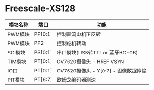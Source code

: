# Freescale-XS128

|模块名称|端口|功能|
|-|-|-|
|PWM模块|PP[0:1]|控制直流电机正反转|
|PWM模块|PP2|控制舵机转动|
|SCI模块|PS[0:1]|串口模块(USB转TTL or 蓝牙HC-06)|
|TIM模块|PT[0:1]|OV7620摄像头 - HREF VSYN|
|IO口|PT[0:1]|OV7620摄像头 - Y[0:7] - 图像数据传输|
|PIT模块|PT[6:7]|欧姆龙编码器测速|